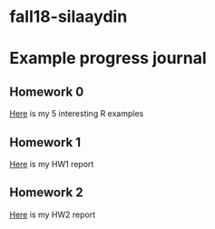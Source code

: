 # fall18-silaaydin
# Example progress journal

## Homework 0

[Here](files/example_homework_0.html) is my 5 interesting R examples 

## Homework 1

[Here](files/hw1_notebook.html) is my HW1 report

## Homework 2

[Here](files/hw2_notebook.html) is my HW2 report